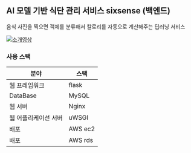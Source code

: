 ## AI 모델 기반 식단 관리 서비스 sixsense (백엔드)
음식 사진을 찍으면 객체를 분류해서 칼로리를 자동으로 계산해주는 딥러닝 서비스 

[![소개영상](https://i.ytimg.com/vi/gsYIILaGDRk/original.jpg)](https://youtu.be/gsYIILaGDRk "서비스 소개영상")

### 사용 스택
|분야|스택|
|------|---|
|웹 프레임워크|flask|
|DataBase|MySQL|
|웹 서버|Nginx|
|웹 어플리케이선 서버|uWSGI|
|배포|AWS ec2|
|배포|AWS rds|



